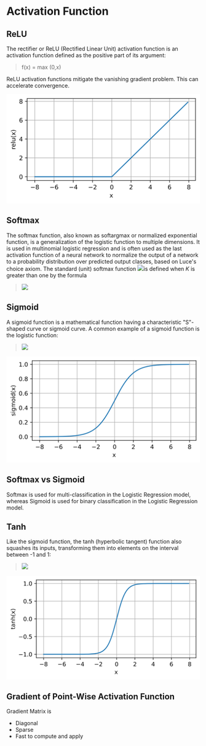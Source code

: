 # Activation Function

## ReLU

The rectifier or ReLU (Rectified Linear Unit) activation function is an activation function defined as the positive part of its argument: 
> f(x) = max (0,x)

ReLU activation functions mitigate the vanishing gradient problem. This can accelerate convergence.

<img src="./relu.svg" class="centerImage">


## Softmax

The softmax function, also known as softargmax or normalized exponential function, is a generalization of the logistic function to multiple dimensions. It is used in multinomial logistic regression and is often used as the last activation function of a neural network to normalize the output of a network to a probability distribution over predicted output classes, based on Luce's choice axiom. The standard (unit) softmax function <img src="https://render.githubusercontent.com/render/math?math={\displaystyle \sigma :\mathbb {R} ^{K}\to [0,1]^{K}}">is defined when *K* is greater than one by the formula
><img src="https://render.githubusercontent.com/render/math?math=\displaystyle \sigma (\mathbf {z} )_{i}={\frac {e^{z_{i}}}{\sum _{j=1}^{K}e^{z_{j}}}}\ \ \ \ {\text{ for }}i=1,\dotsc ,K{\text{ and }}\mathbf {z} =(z_{1},\dotsc ,z_{K})\in \mathbb {R} ^{K}"/>

## Sigmoid

A sigmoid function is a mathematical function having a characteristic "S"-shaped curve or sigmoid curve. A common example of a sigmoid function is the logistic function:

><img src="https://latex.codecogs.com/gif.latex?S(x)={\frac{1}{1+e^{-x}}}={\frac{e^{x}}{e^{x}+1}}=1-S(-x)"/>

<img src="./sigmoid.svg" class="centerImage">

## Softmax vs Sigmoid

Softmax is used for multi-classification in the Logistic Regression model, whereas Sigmoid is used for binary classification in the Logistic Regression model.

## Tanh

Like the sigmoid function, the tanh (hyperbolic tangent) function also squashes its inputs, transforming them into elements on the interval between -1 and 1:

><img src="https://latex.codecogs.com/gif.latex?tanh(x)={\frac{1 - e^{-2x}}{1 + e^{-2x}}}"/>

<img src="./tanh.svg" class="centerImage">
    
## Gradient of Point-Wise Activation Function

Gradient Matrix is
- Diagonal
- Sparse
- Fast to compute and apply